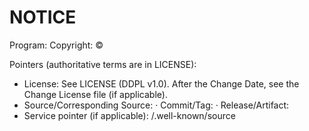 # NOTICE

Program: <Program Name> <Version>
Copyright: © <Year> <Owner>

Pointers (authoritative terms are in LICENSE):
- License: See LICENSE (DDPL v1.0). After the Change Date, see the Change License file (if applicable).
- Source/Corresponding Source: <Repository URL> · Commit/Tag: <SHA or tag> · Release/Artifact: <URL>
- Service pointer (if applicable): /.well-known/source